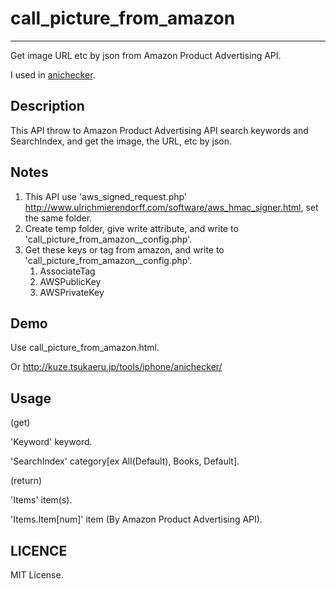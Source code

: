 # call_picture_from_amazon
---

Get image URL etc by json from Amazon Product Advertising API.

I used in [anichecker](http://kuze.tsukaeru.jp/tools/anichecker/ "anichecker").

## Description

This API throw to Amazon Product Advertising API search keywords and SearchIndex, and get the image, the URL, etc by json.

## Notes

1. This API use 'aws_signed_request.php' <http://www.ulrichmierendorff.com/software/aws_hmac_signer.html>, set the same folder.
1. Create temp folder, give write attribute, and write to 'call_picture_from_amazon__config.php'.
1. Get these keys or tag from amazon, and write to 'call_picture_from_amazon__config.php'.
	1. AssociateTag
	1. AWSPublicKey
	1. AWSPrivateKey

## Demo

Use call_picture_from_amazon.html.

Or <http://kuze.tsukaeru.jp/tools/iphone/anichecker/>

## Usage

(get)

'Keyword' keyword.

'SearchIndex' category[ex All(Default), Books, Default].


(return)

'Items' item(s).

'Items.Item[num]' item (By  Amazon Product Advertising API).

## LICENCE

MIT License.

